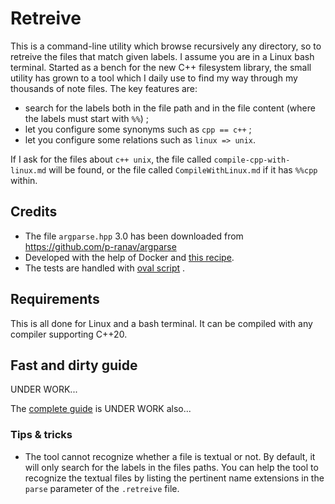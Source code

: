 
# Retreive

This is a command-line utility which browse recursively any directory, so to retreive the files that match given labels. I assume you are in a Linux bash terminal. Started as a bench for the new C++ filesystem library, the small utility has grown to a tool which I daily use to find my way through my thousands of note files. The key features are:
- search for the labels both in the file path and in the file content (where the labels must start with `%%`) ;
- let you configure some synonyms such as `cpp == c++` ;
- let you configure some relations such as `linux => unix`.

If I ask for the files about `c++ unix`, the file called `compile-cpp-with-linux.md` will be found, or the file called `CompileWithLinux.md` if it has `%%cpp` within.


## Credits

- The file `argparse.hpp` 3.0 has been downloaded from https://github.com/p-ranav/argparse
- Developed with the help of Docker and [this recipe](https://github.com/chavid/DevScripts/blob/main/Cpp20/Dockerfile).
- The tests are handled with [oval script](https://github.com/chavid/MyDevTools/blob/main/bin/oval.py) .


## Requirements

This is all done for Linux and a bash terminal.
It can be compiled with any compiler supporting C++20.


## Fast and dirty guide

UNDER WORK...

The [complete guide](tests/USERGUIDE.md) is UNDER WORK also...

### Tips & tricks

- The tool cannot recognize whether a file is textual or not. By default, it will only search for the labels in the files paths. You can help the tool to recognize the textual files by listing the pertinent name extensions in the `parse` parameter of the `.retreive` file.
